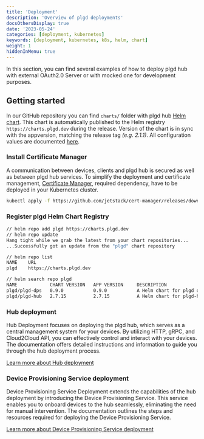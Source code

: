 ```yaml
---
title: 'Deployment'
description: 'Overview of plgd deployments'
docsOthersDisplay: true
date: '2023-05-24'
categories: [deployment, kubernetes]
keywords: [deployment, kubernetes, k8s, helm, chart]
weight: 1
hiddenInMenu: true
---
```


In this section, you can find several examples of how to deploy plgd hub with external OAuth2.0 Server or with mocked one for development purposes.

## Getting started

In our GitHub repository you can find `charts/` folder with plgd hub [Helm chart](https://helm.sh/docs/topics/charts/). This chart is automatically published to the Helm registry `https://charts.plgd.dev` during the release. Version of the chart is in sync with the appversion, matching the release tag _(e.g. 2.1.1)_. All configuration values are documented [here](https://github.com/plgd-dev/hub/tree/main/charts/plgd-hub#values).

### Install Certificate Manager

A communication between devices, clients and plgd hub is secured as well as between plgd hub services. To simplify the deployment and certificate management, [Certificate Manager](https://cert-manager.io/docs/), required dependency, have to be deployed in your Kubernetes cluster.

```sh
kubectl apply -f https://github.com/jetstack/cert-manager/releases/download/v1.6.0/cert-manager.yaml
```

### Register plgd Helm Chart Registry

```sh
// helm repo add plgd https://charts.plgd.dev
// helm repo update
Hang tight while we grab the latest from your chart repositories...
...Successfully got an update from the "plgd" chart repository

// helm repo list
NAME    URL
plgd    https://charts.plgd.dev

// helm search repo plgd
NAME            CHART VERSION   APP VERSION     DESCRIPTION
plgd/plgd-dps   0.9.0           0.9.0           A Helm chart for plgd device provisioning service
plgd/plgd-hub   2.7.15          2.7.15          A Helm chart for plgd-hub

```

### Hub deployment

Hub Deployment focuses on deploying the plgd hub, which serves as a central management system for your devices. By utilizing HTTP, gRPC, and Cloud2Cloud API, you can effectively control and interact with your devices. The documentation offers detailed instructions and information to guide you through the hub deployment process.

[Learn more about Hub deployment](/docs/deployment/hub)

### Device Provisioning Service deployment

Device Provisioning Service Deployment extends the capabilities of the hub deployment by introducing the Device Provisioning Service. This service enables you to onboard devices to the hub seamlessly, eliminating the need for manual intervention. The documentation outlines the steps and resources required for deploying the Device Provisioning Service.

[Learn more about Device Provisioning Service deployment](/docs/deployment/device-provisioning-service)
